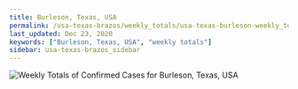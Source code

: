 ```yaml
---
title: Burleson, Texas, USA
permalink: /usa-texas-brazos/weekly_totals/usa-texas-burleson-weekly_totals.html
last_updated: Dec 23, 2020
keywords: ["Burleson, Texas, USA", "weekly totals"]
sidebar: usa-texas-brazos_sidebar
---
```


![Weekly Totals of Confirmed Cases for Burleson, Texas, USA](/covid_tracker/images/graphs/usa-texas-burleson-weekly_totals_graph.png)

